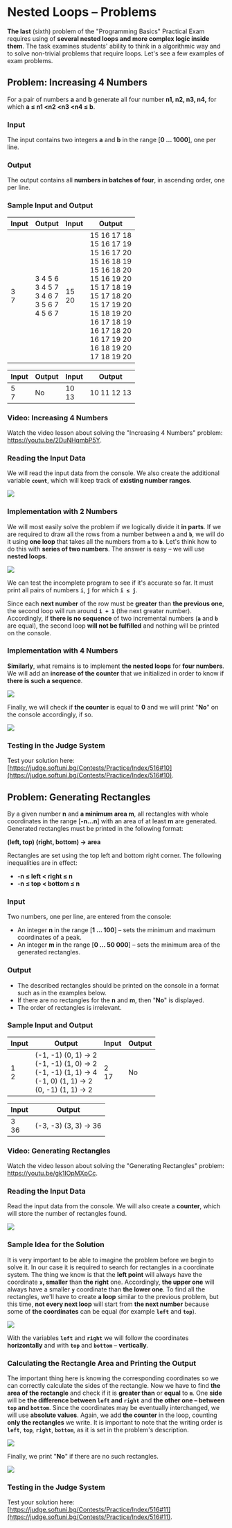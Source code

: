 # Nested Loops – Problems

**The last** (sixth) problem of the "Programming Basics" Practical Exam requires using of **several nested loops and more complex logic inside them**. The task examines students' ability to think in a algorithmic way and to solve non-trivial problems that require loops. Let's see a few examples of exam problems.


## Problem: Increasing 4 Numbers

For a pair of numbers **a** and **b** generate all four number **n1, n2, n3, n4,** for which **a ≤ n1 <n2 <n3 <n4 ≤ b**.

### Input

The input contains two integers **a** and **b** in the range  [**0 … 1000**], one per line.

### Output

The output contains all **numbers in batches of four**, in ascending order, one per line.

### Sample Input and Output

| Input | Output | Input | Output |
| --- | --- | --- | --- |
|3<br>7|3 4 5 6<br>3 4 5 7<br>3 4 6 7<br>3 5 6 7<br>4 5 6 7|15<br>20|15 16 17 18<br>15 16 17 19<br>15 16 17 20<br>15 16 18 19<br>15 16 18 20<br>15 16 19 20<br>15 17 18 19<br>15 17 18 20<br>15 17 19 20<br>15 18 19 20<br>16 17 18 19<br>16 17 18 20<br>16 17 19 20<br>16 18 19 20<br>17 18 19 20<br>|

| Input | Output | Input | Output |
| --- | --- | --- | --- |
|5<br>7|No|10<br>13|10 11 12 13|

### Video: Increasing 4 Numbers

Watch the video lesson about solving the "Increasing 4 Numbers" problem: https://youtu.be/2DuNHqmbP5Y.

### Reading the Input Data

We will read the input data from the console. We also create the additional variable **`count`**, which will keep track of **existing number ranges**.

![](/assets/chapter-8-1-images/11.Increasing-4-numbers-01.png)

### Implementation with 2 Numbers

We will most easily solve the problem if we logically divide it **in parts**. If we are required to draw all the rows from a number between **`a`** and **`b`**, we will do it using **one loop** that takes all the numbers from **`a`** to **`b`**. Let's think how to do this with **series of two numbers**. The answer is easy – we will use **nested loops**.

![](/assets/chapter-8-1-images/11.Increasing-4-numbers-02.png)

We can test the incomplete program to see if it's accurate so far. It must print all pairs of numbers **`i`**, **`j`** for which **`i ≤ j`**.

Since each **next number** of the row must be **greater** than **the previous one**, the second loop will run around **`i + 1`** (the next greater number). Accordingly, if **there is no sequence** of two incremental numbers (**`a`** and **`b`** are equal), the second loop **will not be fulfilled** and nothing will be printed on the console.

### Implementation with 4 Numbers

**Similarly**, what remains is to implement **the nested loops** for **four numbers**. We will add an **increase of the counter** that we initialized in order to know if **there is such a sequence**.

![](/assets/chapter-8-1-images/11.Increasing-4-numbers-03.png)

Finally, we will check if **the counter** is equal to **0** and we will print "**No**" on the console accordingly, if so.

![](/assets/chapter-8-1-images/11.Increasing-4-numbers-04.png)

### Testing in the Judge System

Test your solution here: [https://judge.softuni.bg/Contests/Practice/Index/516#10](https://judge.softuni.bg/Contests/Practice/Index/516#10).


## Problem: Generating Rectangles

By a given number **n** and **a minimum area m**, all rectangles with whole coordinates in the range [**-n…n**] with an area of at least **m** are generated. Generated rectangles must be printed in the following format:

**(left, top) (right, bottom) -> area**

Rectangles are set using the top left and bottom right corner. The following inequalities are in effect:
-	**-n ≤ left < right ≤ n**
-	**-n ≤ top < bottom ≤ n**

### Input

Two numbers, one per line, are entered from the console:

- An integer **n** in the range [**1 … 100**] – sets the minimum and maximum coordinates of a peak.
- An integer **m** in the range [**0 … 50 000**] – sets the minimum area of the generated rectangles.

### Output

- The described rectangles should be printed on the console in a format such as in the examples below.
- If there are no rectangles for the **n** and **m**, then "**No**" is displayed.
- The order of rectangles is irrelevant.

### Sample Input and Output

| Input | Output | Input | Output |
| --- | --- | --- | --- |
|1<br>2|(-1, -1) (0, 1) -> 2<br>(-1, -1) (1, 0) -> 2<br>(-1, -1) (1, 1) -> 4<br>(-1, 0) (1, 1) -> 2<br>(0, -1) (1, 1) -> 2|2<br>17|No|

| Input | Output |
| --- | --- |
|3<br>36|(-3, -3) (3, 3) -> 36|

### Video: Generating Rectangles

Watch the video lesson about solving the "Generating Rectangles" problem: https://youtu.be/gk1IOpMXpCc.

### Reading the Input Data

Read the input data from the console. We will also create a **counter**, which will store the number of rectangles found.

![](/assets/chapter-8-1-images/12.Generating-rectangles-01.png)

### Sample Idea for the Solution

It is very important to be able to imagine the problem before we begin to solve it. In our case it is required to search for rectangles in a coordinate system. The thing we know is that the **left point** will always have the coordinate **`x`, smaller** than **the right** one. Accordingly, **the upper one** will always have a smaller **`y`** coordinate than **the lower one**. To find all the rectangles, we'll have to create **a loop** similar to the previous problem, but this time, **not every next loop** will start from **the next number** because some of **the coordinates** can be equal (for example **`left`** and **`top`**).

![](/assets/chapter-8-1-images/12.Generating-rectangles-02.png)

With the variables **`left`** and **`right`** we will follow the coordinates **horizontally** and with **`top`** and **`bottom`** – **vertically**.

### Calculating the Rectangle Area and Printing the Output

The important thing here is knowing the corresponding coordinates so we can correctly calculate the sides of the rectangle. Now we have to find **the area of the rectangle** and check if it is **greater than** or **equal** to **`m`**. One **side** will be **the difference between `left` and `right`** and **the other one – between `top` and `bottom`**. Since the coordinates may be eventually interchanged, we will use **absolute values**. Again, we add **the counter** in the loop, counting **only the rectangles** we write. It is important to note that the writing order is **`left`**, **`top`**, **`right`**, **`bottom`**, as it is set in the problem's description.

![](/assets/chapter-8-1-images/12.Generating-rectangles-03.png)

Finally, we print "**No**" if there are no such rectangles.

![](/assets/chapter-8-1-images/12.Generating-rectangles-04.png)

### Testing in the Judge System

Test your solution here: [https://judge.softuni.bg/Contests/Practice/Index/516#11](https://judge.softuni.bg/Contests/Practice/Index/516#11).
